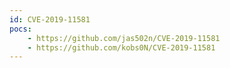 ```yaml
---
id: CVE-2019-11581
pocs:
    - https://github.com/jas502n/CVE-2019-11581
    - https://github.com/kobs0N/CVE-2019-11581
---
```

